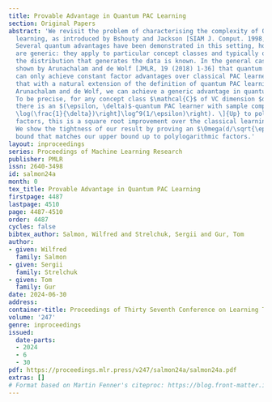 ```yaml
---
title: Provable Advantage in Quantum PAC Learning
section: Original Papers
abstract: 'We revisit the problem of characterising the complexity of Quantum PAC
  learning, as introduced by Bshouty and Jackson [SIAM J. Comput. 1998, 28, 1136–1153].
  Several quantum advantages have been demonstrated in this setting, however, none
  are generic: they apply to particular concept classes and typically only work when
  the distribution that generates the data is known. In the general case, it was recently
  shown by Arunachalam and de Wolf [JMLR, 19 (2018) 1-36] that quantum PAC learners
  can only achieve constant factor advantages over classical PAC learners. We show
  that with a natural extension of the definition of quantum PAC learning used by
  Arunachalam and de Wolf, we can achieve a generic advantage in quantum learning.
  To be precise, for any concept class $\mathcal{C}$ of VC dimension $d$, we show
  there is an $(\epsilon, \delta)$-quantum PAC learner with sample complexity \[{O}\left(\frac{1}{\sqrt{\epsilon}}\left[d+
  \log(\frac{1}{\delta})\right]\log^9(1/\epsilon)\right). \]{Up} to polylogarithmic
  factors, this is a square root improvement over the classical learning sample complexity.
  We show the tightness of our result by proving an $\Omega(d/\sqrt{\epsilon})$ lower
  bound that matches our upper bound up to polylogarithmic factors.'
layout: inproceedings
series: Proceedings of Machine Learning Research
publisher: PMLR
issn: 2640-3498
id: salmon24a
month: 0
tex_title: Provable Advantage in Quantum PAC Learning
firstpage: 4487
lastpage: 4510
page: 4487-4510
order: 4487
cycles: false
bibtex_author: Salmon, Wilfred and Strelchuk, Sergii and Gur, Tom
author:
- given: Wilfred
  family: Salmon
- given: Sergii
  family: Strelchuk
- given: Tom
  family: Gur
date: 2024-06-30
address:
container-title: Proceedings of Thirty Seventh Conference on Learning Theory
volume: '247'
genre: inproceedings
issued:
  date-parts:
  - 2024
  - 6
  - 30
pdf: https://proceedings.mlr.press/v247/salmon24a/salmon24a.pdf
extras: []
# Format based on Martin Fenner's citeproc: https://blog.front-matter.io/posts/citeproc-yaml-for-bibliographies/
---
```

